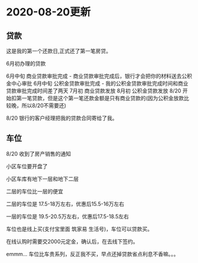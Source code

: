 # 2020-08-20更新  


## 贷款  

这是我的第一个还款日,正式还了第一笔房贷。  

6月初办理的贷款  

6月中旬 商业贷款审批完成 - 商业贷款审批完成后，银行才会把你的材料送去公积金中心审批
6月中旬 公积金贷款审批完成 - 我的公积金贷款审批完成时间和商业贷款审批完成时间差了两天
7月初 商业贷款发放
8月初 公积金贷款发放
8/20 开始扣第一笔贷款，但是这个第一笔还款金额是只有商业贷款的(因为公积金放款比较晚，所以8/20不需要还)

8/20 银行的客户经理把我的贷款合同寄给了我。


## 车位  

8/20 收到了房产销售的通知  

小区车位要开盘了  

小区车库有地下一层和地下二层  

二层的车位比一层的便宜

二层的车位是 17.5-18万左右，优惠后15.5-16万左右  

一层的车位是 19.5-20.5万左右，优惠后17.5-18.5左右  

车位也是线上买(支付宝里面 筑家易 生活号)，车位可以贷款买。  

在线认购时需要交2000元定金，确认后，在去线下签约。  

emmm... 车位比车贵系列，反正我不买，早点还掉贷款省点利息不香嘛。。。

